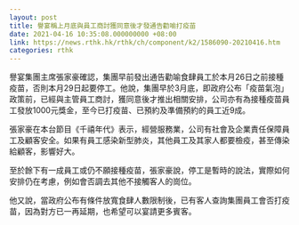 ```yaml
---
layout: post
title: 譽宴稱上月底與員工商討獲同意後才發通告勸喻打疫苗
date: 2021-04-16 10:35:08.000000000 +08:00
link: https://news.rthk.hk/rthk/ch/component/k2/1586090-20210416.htm
categories: rthk
---
```


譽宴集團主席張家豪確認，集團早前發出通告勸喻食肆員工於本月26日之前接種疫苗，否則本月29日起要停工。他說，集團早於3月底，即政府公布「疫苗氣泡」政策前，已經與主管員工商討，獲同意後才推出相關安排，公司亦有為接種疫苗員工發放1000元獎金，至今已打疫苗、已預約及準備預約的員工近9成。

張家豪在本台節目《千禧年代》表示，經營服務業，公司有社會及企業責任保障員工及顧客安全。如果有員工感染新型肺炎，其他員工及其家人都要檢疫，甚至傳染給顧客，影響好大。

至於餘下有一成員工或仍不願接種疫苗，張家豪說，停工是暫時的說法，實際如何安排仍在考慮，例如會否調去其他不接觸客人的崗位。

他又說，當政府公布有條件放寬食肆人數限制後，已有客人查詢集團員工會否打疫苗，因為對方已一再延期，也希望可以宴請更多賓客。
